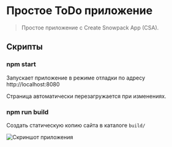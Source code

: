 # Простое ToDo приложение
> Простое приложение с Create Snowpack App (CSA).

## Скрипты

### npm start

Запускает приложение в режиме отладки по адресу http://localhost:8080 

Страница автоматически перезагружается при изменениях.

### npm run build

Создать статическую копию сайта в каталоге `build/` 


![Скриншот приложения](https://bakoomwak.ru/projects/todo/preview.png)
